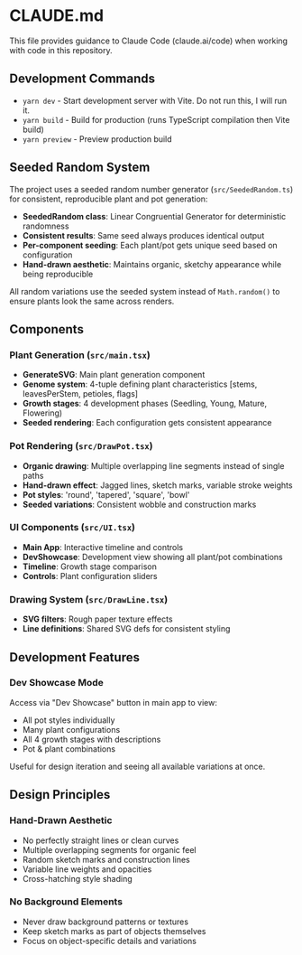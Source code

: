 # CLAUDE.md

This file provides guidance to Claude Code (claude.ai/code) when working with code in this repository.

## Development Commands

- `yarn dev` - Start development server with Vite. Do not run this, I will run it.
- `yarn build` - Build for production (runs TypeScript compilation then Vite build)
- `yarn preview` - Preview production build

## Seeded Random System

The project uses a seeded random number generator (`src/SeededRandom.ts`) for consistent, reproducible plant and pot generation:

- **SeededRandom class**: Linear Congruential Generator for deterministic randomness
- **Consistent results**: Same seed always produces identical output
- **Per-component seeding**: Each plant/pot gets unique seed based on configuration
- **Hand-drawn aesthetic**: Maintains organic, sketchy appearance while being reproducible

All random variations use the seeded system instead of `Math.random()` to ensure plants look the same across renders.

## Components

### Plant Generation (`src/main.tsx`)

- **GenerateSVG**: Main plant generation component
- **Genome system**: 4-tuple defining plant characteristics [stems, leavesPerStem, petioles, flags]
- **Growth stages**: 4 development phases (Seedling, Young, Mature, Flowering)
- **Seeded rendering**: Each configuration gets consistent appearance

### Pot Rendering (`src/DrawPot.tsx`)

- **Organic drawing**: Multiple overlapping line segments instead of single paths
- **Hand-drawn effect**: Jagged lines, sketch marks, variable stroke weights
- **Pot styles**: 'round', 'tapered', 'square', 'bowl'
- **Seeded variations**: Consistent wobble and construction marks

### UI Components (`src/UI.tsx`)

- **Main App**: Interactive timeline and controls
- **DevShowcase**: Development view showing all plant/pot combinations
- **Timeline**: Growth stage comparison
- **Controls**: Plant configuration sliders

### Drawing System (`src/DrawLine.tsx`)

- **SVG filters**: Rough paper texture effects
- **Line definitions**: Shared SVG defs for consistent styling

## Development Features

### Dev Showcase Mode

Access via "Dev Showcase" button in main app to view:

- All pot styles individually
- Many plant configurations
- All 4 growth stages with descriptions
- Pot & plant combinations

Useful for design iteration and seeing all available variations at once.

## Design Principles

### Hand-Drawn Aesthetic

- No perfectly straight lines or clean curves
- Multiple overlapping segments for organic feel
- Random sketch marks and construction lines
- Variable line weights and opacities
- Cross-hatching style shading

### No Background Elements

- Never draw background patterns or textures
- Keep sketch marks as part of objects themselves
- Focus on object-specific details and variations
